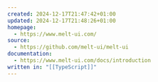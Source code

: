 ```yaml
---
created: 2024-12-17T21:47:42+01:00
updated: 2024-12-17T21:48:26+01:00
homepage:
  - https://www.melt-ui.com/
source:
  - https://github.com/melt-ui/melt-ui
documentation:
  - https://www.melt-ui.com/docs/introduction
written in: "[[TypeScript]]"
---
```

